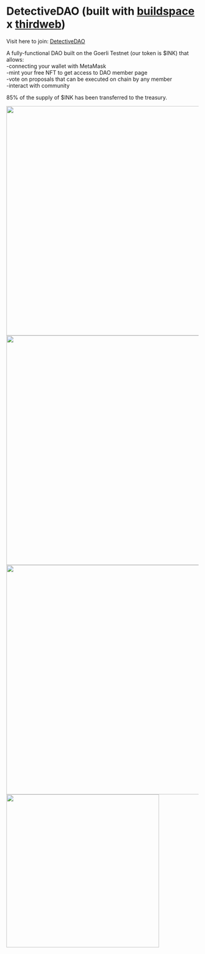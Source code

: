 # DetectiveDAO (built with [buildspace](https://buildspace.so/) x [thirdweb](https://thirdweb.com/dashboard))
Visit here to join: [DetectiveDAO](https://detective-dao.rohanprashanth.repl.co/)

A fully-functional DAO built on the Goerli Testnet (our token is $INK) that allows: \
-connecting your wallet with MetaMask \
-mint your free NFT to get access to DAO member page \
-vote on proposals that can be executed on chain by any member \
-interact with community

85% of the supply of $INK has been transferred to the treasury.

<img src="https://imgur.com/KZBpwFn.png" width="600">
<img src="https://imgur.com/wIRJpga.png" width="600">
<img src="https://imgur.com/ZMWX1m0.png" width="600">
<img src="https://imgur.com/UA2Lpp3.png" width="400">


